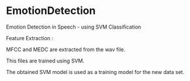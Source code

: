 EmotionDetection
================

Emotion Detection in Speech - using SVM Classification

Feature Extraction : 

  MFCC and MEDC are extracted from the wav file.
  
  This files are trained using SVM.
  
  The obtained SVM model is used as a training model for the new data set. 
  
